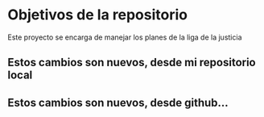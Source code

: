 # Objetivos de la repositorio

Este proyecto se encarga de manejar los planes de la liga de la justicia


## Estos cambios son nuevos, desde mi repositorio local
## Estos cambios son nuevos, desde github...
